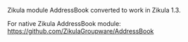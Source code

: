 Zikula module AddressBook converted to work in Zikula 1.3.

For native Zikula AddressBook module: https://github.com/ZikulaGroupware/AddressBook
